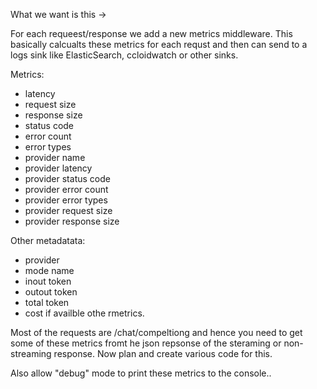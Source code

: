 What we want is this ->

For each requeest/response we add a new metrics middleware.
This basically calcualts these metrics for each requst and then can send to a logs sink like ElasticSearch, ccloidwatch or other sinks.

Metrics:
- latency
- request size
- response size
- status code
- error count
- error types
- provider name
- provider latency
- provider status code
- provider error count
- provider error types
- provider request size
- provider response size
<Please think wisely and only choose the metrics that are most useful and not too much to compute.>

Other metadatata:
- provider
- mode name
- inout token
- outout token
- total token
- cost if availble othe rmetrics.

Most of the requests are /chat/compeltiong and hence you need to get some of these metrics fromt he json repsonse of the steraming or non-streaming response.
Now plan and create various code for this.

Also allow "debug" mode to print these metrics to the console..
